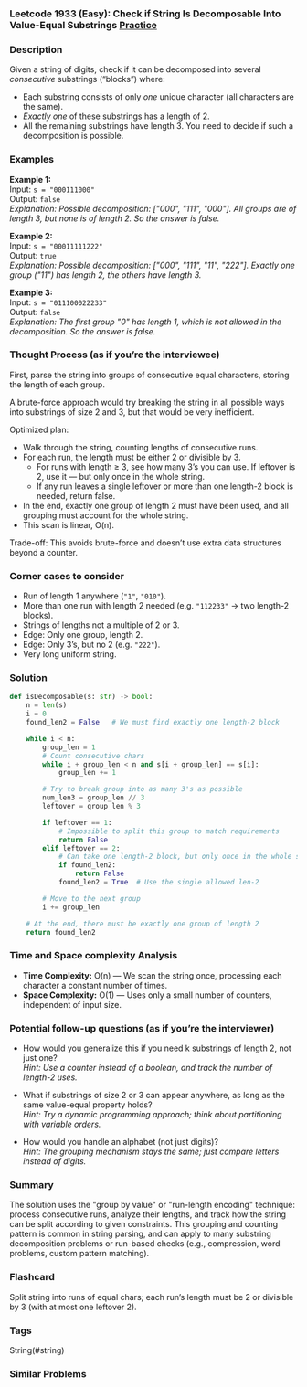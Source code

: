 ### Leetcode 1933 (Easy): Check if String Is Decomposable Into Value-Equal Substrings [Practice](https://leetcode.com/problems/check-if-string-is-decomposable-into-value-equal-substrings)

### Description  
Given a string of digits, check if it can be decomposed into several *consecutive* substrings (“blocks”) where:
- Each substring consists of only *one* unique character (all characters are the same).
- *Exactly one* of these substrings has a length of 2.
- All the remaining substrings have length 3.
You need to decide if such a decomposition is possible.

### Examples  

**Example 1:**  
Input: `s = "000111000"`  
Output: `false`  
*Explanation: Possible decomposition: ["000", "111", "000"]. All groups are of length 3, but none is of length 2. So the answer is false.*

**Example 2:**  
Input: `s = "00011111222"`  
Output: `true`  
*Explanation: Possible decomposition: ["000", "111", "11", "222"]. Exactly one group ("11") has length 2, the others have length 3.*

**Example 3:**  
Input: `s = "011100022233"`  
Output: `false`  
*Explanation: The first group "0" has length 1, which is not allowed in the decomposition. So the answer is false.*


### Thought Process (as if you’re the interviewee)  

First, parse the string into groups of consecutive equal characters, storing the length of each group.

A brute-force approach would try breaking the string in all possible ways into substrings of size 2 and 3, but that would be very inefficient.

Optimized plan:
- Walk through the string, counting lengths of consecutive runs.
- For each run, the length must be either 2 or divisible by 3.
    - For runs with length ≥ 3, see how many 3’s you can use. If leftover is 2, use it — but only once in the whole string.
    - If any run leaves a single leftover or more than one length-2 block is needed, return false.
- In the end, exactly one group of length 2 must have been used, and all grouping must account for the whole string.
- This scan is linear, O(n).

Trade-off: This avoids brute-force and doesn’t use extra data structures beyond a counter.


### Corner cases to consider  
- Run of length 1 anywhere (`"1"`, `"010"`).
- More than one run with length 2 needed (e.g. `"112233"` → two length-2 blocks).
- Strings of lengths not a multiple of 2 or 3.
- Edge: Only one group, length 2.
- Edge: Only 3’s, but no 2 (e.g. `"222"`).
- Very long uniform string.


### Solution

```python
def isDecomposable(s: str) -> bool:
    n = len(s)
    i = 0
    found_len2 = False   # We must find exactly one length-2 block

    while i < n:
        group_len = 1
        # Count consecutive chars
        while i + group_len < n and s[i + group_len] == s[i]:
            group_len += 1

        # Try to break group into as many 3's as possible
        num_len3 = group_len // 3
        leftover = group_len % 3

        if leftover == 1:
            # Impossible to split this group to match requirements
            return False
        elif leftover == 2:
            # Can take one length-2 block, but only once in the whole string
            if found_len2:
                return False
            found_len2 = True  # Use the single allowed len-2

        # Move to the next group
        i += group_len

    # At the end, there must be exactly one group of length 2
    return found_len2
```

### Time and Space complexity Analysis  

- **Time Complexity:** O(n) — We scan the string once, processing each character a constant number of times.
- **Space Complexity:** O(1) — Uses only a small number of counters, independent of input size.


### Potential follow-up questions (as if you’re the interviewer)  

- How would you generalize this if you need k substrings of length 2, not just one?  
  *Hint: Use a counter instead of a boolean, and track the number of length-2 uses.*

- What if substrings of size 2 or 3 can appear anywhere, as long as the same value-equal property holds?  
  *Hint: Try a dynamic programming approach; think about partitioning with variable orders.*

- How would you handle an alphabet (not just digits)?  
  *Hint: The grouping mechanism stays the same; just compare letters instead of digits.*

### Summary
The solution uses the "group by value" or "run-length encoding" technique: process consecutive runs, analyze their lengths, and track how the string can be split according to given constraints. This grouping and counting pattern is common in string parsing, and can apply to many substring decomposition problems or run-based checks (e.g., compression, word problems, custom pattern matching).


### Flashcard
Split string into runs of equal chars; each run’s length must be 2 or divisible by 3 (with at most one leftover 2).

### Tags
String(#string)

### Similar Problems
